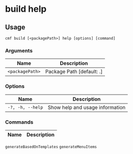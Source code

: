 # build help

<!-- BEGIN USAGE -->

Usage
-----

```
cmf build [<packagePath>] help [options] [command]
```

### Arguments

Name | Description
---- | -----------
`<packagePath>` | Package Path [default: .]

### Options

Name | Description
---- | -----------
`-?, -h, --help` | Show help and usage information

### Commands

Name | Description
---- | -----------
`generateBasedOnTemplates`
`generateMenuItems`


<!-- END USAGE -->
